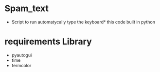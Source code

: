 # Spam_text
* Script to run automatycally type the keyboard* this code built in python

# requirements Library 
- pyautogui
- time
- termcolor
